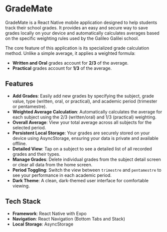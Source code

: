 # GradeMate
GradeMate is a React Native mobile application designed to help students track their school grades. It provides an easy and secure way to save grades locally on your device and automatically calculates averages based on the specific weighting rules used by the Galileo Galilei school.

The core feature of this application is its specialized grade calculation method. Unlike a simple average, it applies a weighted formula:
- **Written and Oral** grades account for **2/3** of the average.
- **Practical** grades account for **1/3** of the average.

## Features

- **Add Grades**: Easily add new grades by specifying the subject, grade value, type (written, oral, or practical), and academic period (trimester or pentamestre).
- **Weighted Average Calculation**: Automatically calculates the average for each subject using the 2/3 (written/oral) and 1/3 (practical) weighting.
- **Overall Average**: View your total average across all subjects for the selected period.
- **Persistent Local Storage**: Your grades are securely stored on your device using AsyncStorage, ensuring your data is private and available offline.
- **Detailed View**: Tap on a subject to see a detailed list of all recorded grades and their types.
- **Manage Grades**: Delete individual grades from the subject detail screen or clear all data from the home screen.
- **Period Toggling**: Switch the view between `trimestre` and `pentamestre` to see your performance in each academic period.
- **Dark Theme**: A clean, dark-themed user interface for comfortable viewing.

## Tech Stack

- **Framework**: React Native with Expo
- **Navigation**: React Navigation (Bottom Tabs and Stack)
- **Local Storage**: AsyncStorage
